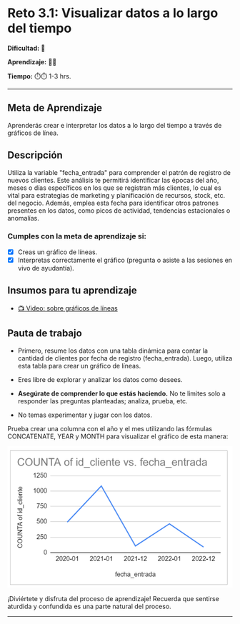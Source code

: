 # Reto 3.1: Visualizar datos a lo largo del tiempo

**Dificultad:** 🌻 

**Aprendizaje:** 🍯🍯 

**Tiempo:** ⏱️️⏱️️ 1-3 hrs.


---

## Meta de Aprendizaje

Aprenderás crear e interpretar los datos a lo largo del tiempo a través de gráficos de línea.

## Descripción

Utiliza la variable "fecha_entrada" para comprender el patrón de registro de nuevos clientes. Este análisis te permitirá identificar las épocas del año, meses o días específicos en los que se registran más clientes, lo cual es vital para estrategias de marketing y planificación de recursos, stock, etc. del negocio. Además, emplea esta fecha para identificar otros patrones presentes en los datos, como picos de actividad, tendencias estacionales o anomalías. 

### Cumples con la meta de aprendizaje si:

- [x] Creas un gráfico de líneas.
- [x] Interpretas correctamente el gráfico (pregunta o asiste a las sesiones en vivo de ayudantía).

## Insumos para tu aprendizaje

- [📺 Video: sobre gráficos de líneas](https://www.youtube.com/watch?v=HXYZRCWfV7M)

## Pauta de trabajo

- Primero, resume los datos con una tabla dinámica para contar la cantidad de clientes por fecha de registro (fecha_entrada). Luego, utiliza esta tabla para crear un gráfico de líneas.

- Eres libre de explorar y analizar los datos como desees.

- **Asegúrate de comprender lo que estás haciendo.** No te limites solo a responder las preguntas planteadas; analiza, prueba, etc.

- No temas experimentar y jugar con los datos.

Prueba crear una columna con el año y el mes utilizando las fórmulas CONCATENATE, YEAR y MONTH para visualizar el gráfico de esta manera:

![image](https://raw.githubusercontent.com/Laboratoria/digitaljumpstart-curriculum/main/DAT/00_assets/350093985-a687c14e-72d3-42ef-8cf0-c92f28641394.png)

¡Diviértete y disfruta del proceso de aprendizaje! Recuerda que sentirse aturdida y confundida es una parte natural del proceso.

---
